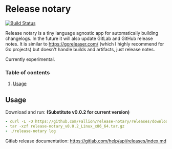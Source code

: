 # Release notary

[![Build Status](https://cloud.drone.io/api/badges/Fallion/release-notary/status.svg)](https://cloud.drone.io/Fallion/release-notary)

Release notary is a tiny language agnostic app for automatically building changelogs. In the future it will also update GitLab and GitHub release notes. It is similar to https://goreleaser.com/ (which I highly recommend for Go projects) but doesn't handle builds and artifacts, just release notes.

Currently experimental.

### Table of contents

1. [Usage](#usage)

## Usage

Download and run: **(Substitute v0.0.2 for current version)**

```yml
- curl -L -O https://github.com/Fallion/release-notary/releases/download/v0.0.2/release-notary_v0.0.2_Linux_x86_64.tar.gz
- tar -xzf release-notary_v0.0.2_Linux_x86_64.tar.gz
- ./release-notary log
```

Gitlab release documentation: https://gitlab.com/help/api/releases/index.md
